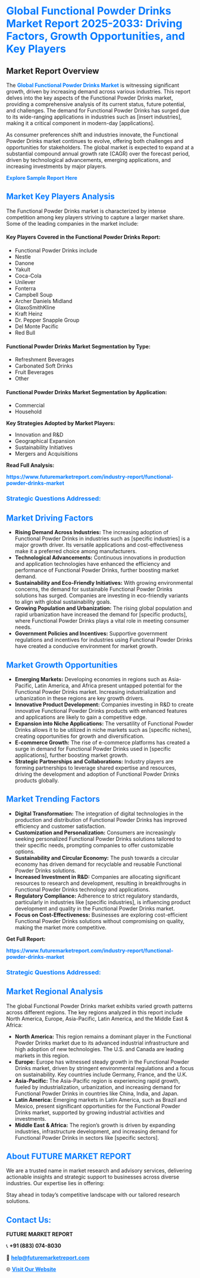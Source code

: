 <h1 style="color: #007BFF;">Global Functional Powder Drinks Market Report 2025-2033: Driving Factors, Growth Opportunities, and Key Players</h1>

<section id="overview">
<h2>Market Report Overview</h2>
<p>The <a href="https://www.futuremarketreport.com/industry-report/functional-powder-drinks-market" style="color: #007BFF; text-decoration: none;"><strong>Global Functional Powder Drinks Market</strong></a> is witnessing significant growth, driven by increasing demand across various industries. This report delves into the key aspects of the Functional Powder Drinks market, providing a comprehensive analysis of its current status, future potential, and challenges. The demand for Functional Powder Drinks has surged due to its wide-ranging applications in industries such as [insert industries], making it a critical component in modern-day [applications].</p>
<p>As consumer preferences shift and industries innovate, the Functional Powder Drinks market continues to evolve, offering both challenges and opportunities for stakeholders. The global market is expected to expand at a substantial compound annual growth rate (CAGR) over the forecast period, driven by technological advancements, emerging applications, and increasing investments by major players.</p>
</section>

<section id="overview">
<p><a href="https://www.futuremarketreport.com/request-sample/reportId=99893" style="color: #007BFF; text-decoration: none;"><strong>Explore Sample Report Here</strong></a></p>
</section>

<section id="key-players">
<h2 style="color: #007BFF;">Market Key Players Analysis</h2>
<p>The Functional Powder Drinks market is characterized by intense competition among key players striving to capture a larger market share. Some of the leading companies in the market include:</p>
<h4>Key Players Covered in the Functional Powder Drinks Report:</h4>
<ul><li>Functional Powder Drinks include</li><li>Nestle</li><li>Danone</li><li>Yakult</li><li>Coca-Cola</li><li>Unilever</li><li>Fonterra</li><li>Campbell Soup</li><li>Archer Daniels Midland</li><li>GlaxoSmithKline</li><li>Kraft Heinz</li><li>Dr. Pepper Snapple Group</li><li>Del Monte Pacific</li><li>Red Bull</li></ul>
<h4>Functional Powder Drinks Market Segmentation by Type:</h4>
<ul><li>Refreshment Beverages</li><li>Carbonated Soft Drinks</li><li>Fruit Beverages</li><li>Other</li></ul>

<h4>Functional Powder Drinks Market Segmentation by Application:</h4>
<ul><li>Commercial</li><li>Household</li></ul>
<p><strong>Key Strategies Adopted by Market Players:</strong></p>
<ul>
<li>Innovation and R&D</li>
<li>Geographical Expansion</li>
<li>Sustainability Initiatives</li>
<li>Mergers and Acquisitions</li>
</ul>
</section>

<section>
<p><strong>Read Full Analysis: </strong></p><a href="https://www.futuremarketreport.com/industry-report/functional-powder-drinks-market" style="color: #007BFF; text-decoration: none;"><strong>https://www.futuremarketreport.com/industry-report/functional-powder-drinks-market</strong></a>
<h3 style="color: #007BFF;">Strategic Questions Addressed:</h3>
</section>

<section id="driving-factors">
<h2 style="color: #007BFF;">Market Driving Factors</h2>
<ul>
<li><strong>Rising Demand Across Industries:</strong> The increasing adoption of Functional Powder Drinks in industries such as [specific industries] is a major growth driver. Its versatile applications and cost-effectiveness make it a preferred choice among manufacturers.</li>
<li><strong>Technological Advancements:</strong> Continuous innovations in production and application technologies have enhanced the efficiency and performance of Functional Powder Drinks, further boosting market demand.</li>
<li><strong>Sustainability and Eco-Friendly Initiatives:</strong> With growing environmental concerns, the demand for sustainable Functional Powder Drinks solutions has surged. Companies are investing in eco-friendly variants to align with global sustainability goals.</li>
<li><strong>Growing Population and Urbanization:</strong> The rising global population and rapid urbanization have increased the demand for [specific products], where Functional Powder Drinks plays a vital role in meeting consumer needs.</li>
<li><strong>Government Policies and Incentives:</strong> Supportive government regulations and incentives for industries using Functional Powder Drinks have created a conducive environment for market growth.</li>
</ul>
</section>

<section id="growth-opportunities">
<h2 style="color: #007BFF;">Market Growth Opportunities</h2>
<ul>
<li><strong>Emerging Markets:</strong> Developing economies in regions such as Asia-Pacific, Latin America, and Africa present untapped potential for the Functional Powder Drinks market. Increasing industrialization and urbanization in these regions are key growth drivers.</li>
<li><strong>Innovative Product Development:</strong> Companies investing in R&D to create innovative Functional Powder Drinks products with enhanced features and applications are likely to gain a competitive edge.</li>
<li><strong>Expansion into Niche Applications:</strong> The versatility of Functional Powder Drinks allows it to be utilized in niche markets such as [specific niches], creating opportunities for growth and diversification.</li>
<li><strong>E-commerce Growth:</strong> The rise of e-commerce platforms has created a surge in demand for Functional Powder Drinks used in [specific applications], further boosting market growth.</li>
<li><strong>Strategic Partnerships and Collaborations:</strong> Industry players are forming partnerships to leverage shared expertise and resources, driving the development and adoption of Functional Powder Drinks products globally.</li>
</ul>
</section>

<section id="trending-factors">
<h2 style="color: #007BFF;">Market Trending Factors</h2>
<ul>
<li><strong>Digital Transformation:</strong> The integration of digital technologies in the production and distribution of Functional Powder Drinks has improved efficiency and customer satisfaction.</li>
<li><strong>Customization and Personalization:</strong> Consumers are increasingly seeking personalized Functional Powder Drinks solutions tailored to their specific needs, prompting companies to offer customizable options.</li>
<li><strong>Sustainability and Circular Economy:</strong> The push towards a circular economy has driven demand for recyclable and reusable Functional Powder Drinks solutions.</li>
<li><strong>Increased Investment in R&D:</strong> Companies are allocating significant resources to research and development, resulting in breakthroughs in Functional Powder Drinks technology and applications.</li>
<li><strong>Regulatory Compliance:</strong> Adherence to strict regulatory standards, particularly in industries like [specific industries], is influencing product development and quality in the Functional Powder Drinks market.</li>
<li><strong>Focus on Cost-Effectiveness:</strong> Businesses are exploring cost-efficient Functional Powder Drinks solutions without compromising on quality, making the market more competitive.</li>
</ul>
</section>

<section>
<p><strong>Get Full Report: </strong></p><a href="https://www.futuremarketreport.com/industry-report/functional-powder-drinks-market" style="color: #007BFF; text-decoration: none;"><strong>https://www.futuremarketreport.com/industry-report/functional-powder-drinks-market</strong></a>
<h3 style="color: #007BFF;">Strategic Questions Addressed:</h3>
</section>


<section id="regional-analysis">
<h2 style="color: #007BFF;">Market Regional Analysis</h2>
<p>The global Functional Powder Drinks market exhibits varied growth patterns across different regions. The key regions analyzed in this report include North America, Europe, Asia-Pacific, Latin America, and the Middle East & Africa:</p>
<ul>
<li><strong>North America:</strong> This region remains a dominant player in the Functional Powder Drinks market due to its advanced industrial infrastructure and high adoption of new technologies. The U.S. and Canada are leading markets in this region.</li>
<li><strong>Europe:</strong> Europe has witnessed steady growth in the Functional Powder Drinks market, driven by stringent environmental regulations and a focus on sustainability. Key countries include Germany, France, and the U.K.</li>
<li><strong>Asia-Pacific:</strong> The Asia-Pacific region is experiencing rapid growth, fueled by industrialization, urbanization, and increasing demand for Functional Powder Drinks in countries like China, India, and Japan.</li>
<li><strong>Latin America:</strong> Emerging markets in Latin America, such as Brazil and Mexico, present significant opportunities for the Functional Powder Drinks market, supported by growing industrial activities and investments.</li>
<li><strong>Middle East & Africa:</strong> The region’s growth is driven by expanding industries, infrastructure development, and increasing demand for Functional Powder Drinks in sectors like [specific sectors].</li>
</ul>
</section>

<footer>
<h2 style="color: #007BFF;">About FUTURE MARKET REPORT</h2>
<p>We are a trusted name in market research and advisory services, delivering actionable insights and strategic support to businesses across diverse industries. Our expertise lies in offering:</p>

<p>Stay ahead in today’s competitive landscape with our tailored research solutions.</p>

<h2 style="color: #007BFF;">Contact Us:</h2>
<p><strong>FUTURE MARKET REPORT</strong></p>
<p>📞 <strong>+91 (883) 074-8030</strong></p>
<p>📧 <strong><a href="mailto:help@futuremarketreport.com" style="color: #007BFF;">help@futuremarketreport.com</a></strong></p>
<p>🌐 <strong><a href="https://www.futuremarketreport.com/" style="color: #007BFF;">Visit Our Website</a></strong></p>
</footer>